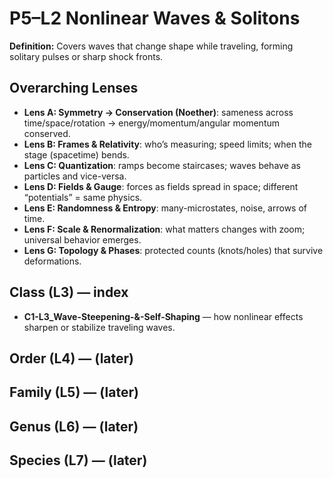# P5–L2 Nonlinear Waves & Solitons
**Definition:** Covers waves that change shape while traveling, forming solitary pulses or sharp shock fronts.

## Overarching Lenses

- **Lens A: Symmetry -> Conservation (Noether)**: sameness across time/space/rotation → energy/momentum/angular momentum conserved.
- **Lens B: Frames & Relativity**: who’s measuring; speed limits; when the stage (spacetime) bends.
- **Lens C: Quantization**: ramps become staircases; waves behave as particles and vice-versa.
- **Lens D: Fields & Gauge**: forces as fields spread in space; different “potentials” = same physics.
- **Lens E: Randomness & Entropy**: many-microstates, noise, arrows of time.
- **Lens F: Scale & Renormalization**: what matters changes with zoom; universal behavior emerges.
- **Lens G: Topology & Phases**: protected counts (knots/holes) that survive deformations.

## Class (L3) — index
- **C1-L3_Wave-Steepening-&-Self-Shaping** — how nonlinear effects sharpen or stabilize traveling waves.

## Order (L4) — (later)
## Family (L5) — (later)
## Genus (L6) — (later)
## Species (L7) — (later)
